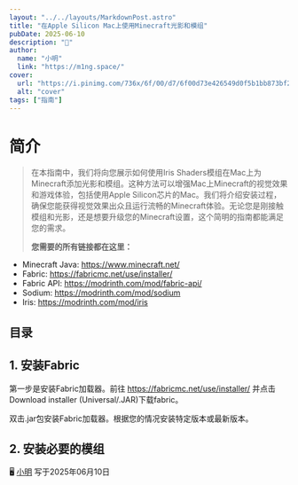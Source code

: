 ```yaml
---
layout: "../../layouts/MarkdownPost.astro"
title: "在Apple Silicon Mac上使用Minecraft光影和模组"
pubDate: 2025-06-10
description: "🤪"
author:
  name: "小明"
  link: "https://m1ng.space/"
cover:
  url: "https://i.pinimg.com/736x/6f/00/d7/6f00d73e426549d0f5b1bb873bf2015f.jpg"
  alt: "cover"
tags: ["指南"]
---
```


# 简介

> 在本指南中，我们将向您展示如何使用Iris Shaders模组在Mac上为Minecraft添加光影和模组。这种方法可以增强Mac上Minecraft的视觉效果和游戏体验，包括使用Apple Silicon芯片的Mac。我们将介绍安装过程，确保您能获得视觉效果出众且运行流畅的Minecraft体验。无论您是刚接触模组和光影，还是想要升级您的Minecraft设置，这个简明的指南都能满足您的需求。
>
> **您需要的所有链接都在这里：**

- Minecraft Java: <https://www.minecraft.net/>
- Fabric: <https://fabricmc.net/use/installer/>
- Fabric API: <https://modrinth.com/mod/fabric-api/>
- Sodium: <https://modrinth.com/mod/sodium>
- Iris: <https://modrinth.com/mod/iris>

## 目录

## 1. 安装Fabric

第一步是安装Fabric加载器。前往 <https://fabricmc.net/use/installer/> 并点击Download installer (Universal/.JAR)下载fabric。

双击.jar包安装Fabric加载器。根据您的情况安装特定版本或最新版本。

## 2. 安装必要的模组

🖥 [小明](https://m1ng.space/) 写于2025年06月10日
